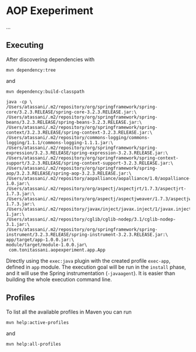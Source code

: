 AOP Exeperiment
===============

...


Executing
---------

After discovering dependencies with
	
	mvn dependency:tree
	
and
	
	mvn dependency:build-classpath

	java -cp \
	/Users/atassani/.m2/repository/org/springframework/spring-core/3.2.3.RELEASE/spring-core-3.2.3.RELEASE.jar:\
	/Users/atassani/.m2/repository/org/springframework/spring-beans/3.2.3.RELEASE/spring-beans-3.2.3.RELEASE.jar:\
	/Users/atassani/.m2/repository/org/springframework/spring-context/3.2.3.RELEASE/spring-context-3.2.3.RELEASE.jar:\
	/Users/atassani/.m2/repository/commons-logging/commons-logging/1.1.1/commons-logging-1.1.1.jar:\
	/Users/atassani/.m2/repository/org/springframework/spring-expression/3.2.3.RELEASE/spring-expression-3.2.3.RELEASE.jar:\
	/Users/atassani/.m2/repository/org/springframework/spring-context-support/3.2.3.RELEASE/spring-context-support-3.2.3.RELEASE.jar:\
	/Users/atassani/.m2/repository/org/springframework/spring-aop/3.2.3.RELEASE/spring-aop-3.2.3.RELEASE.jar:\
	/Users/atassani/.m2/repository/aopalliance/aopalliance/1.0/aopalliance-1.0.jar:\
	/Users/atassani/.m2/repository/org/aspectj/aspectjrt/1.7.3/aspectjrt-1.7.3.jar:\
	/Users/atassani/.m2/repository/org/aspectj/aspectjweaver/1.7.3/aspectjweaver-1.7.3.jar:\
	/Users/atassani/.m2/repository/javax/inject/javax.inject/1/javax.inject-1.jar:\
	/Users/atassani/.m2/repository/cglib/cglib-nodep/3.1/cglib-nodep-3.1.jar:\
	/Users/atassani/.m2/repository/org/springframework/spring-instrument/3.2.3.RELEASE/spring-instrument-3.2.3.RELEASE.jar:\
	app/target/app-1.0.0.jar:\
	module/target/module-1.0.0.jar\
	 com.tonitassani.aopexperiment.app.App
	 	 
	 
Directly using the `exec:java` plugin with the created profile `exec-app`, defined in `app` module. 
The execution goal will be run in the `install` phase, and it will use the Spring instrumentation (`-javaagent`).
It is easier than building the whole execution command line.  

Profiles
--------

To list all the available profiles in Maven you can run

	mvn help:active-profiles
	
and
	
	mvn help:all-profiles
	